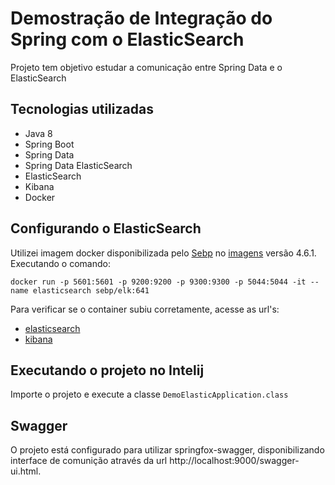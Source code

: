 # Demostração de Integração do Spring com o ElasticSearch

Projeto tem objetivo estudar a comunicação entre Spring Data e o ElasticSearch

## Tecnologias utilizadas

* Java 8
* Spring Boot
* Spring Data
* Spring Data ElasticSearch
* ElasticSearch
* Kibana
* Docker

## Configurando o ElasticSearch

Utilizei imagem docker disponibilizada pelo [Sebp](https://hub.docker.com/u/sebp) no [imagens](https://elk-docker.readthedocs.io/) versão 4.6.1.
Executando o comando:
```
docker run -p 5601:5601 -p 9200:9200 -p 9300:9300 -p 5044:5044 -it --name elasticsearch sebp/elk:641
```
Para verificar se o container subiu corretamente, acesse as url's: 

* [elasticsearch](http://localhost:9200)
* [kibana](http://localhost:5601)


## Executando o projeto no Intelij

Importe o projeto e execute a classe ``` DemoElasticApplication.class ```

## Swagger

O projeto está configurado para utilizar springfox-swagger, disponibilizando interface de comunição através da url http://localhost:9000/swagger-ui.html.
